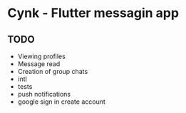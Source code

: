 # Cynk - Flutter messagin app



## TODO
- Viewing profiles
- Message read
- Creation of group chats
- intl
- tests
- push notifications
- google sign in create account


